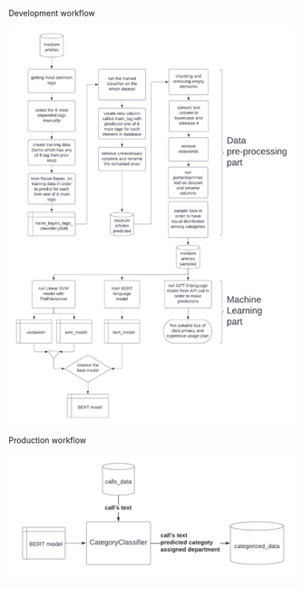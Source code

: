 Development workflow

![alt text](https://github.com/letiushev/diploma/blob/master/images/dev%20dip.png)


Production workflow

![alt text](https://github.com/letiushev/diploma/blob/master/images/prod%20dip.png)
